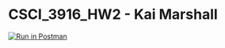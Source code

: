 # CSCI_3916_HW2 - Kai Marshall

[![Run in Postman](https://run.pstmn.io/button.svg)](https://app.getpostman.com/run-collection/1d424db3c3495d719a2b?action=collection%2Fimport)
